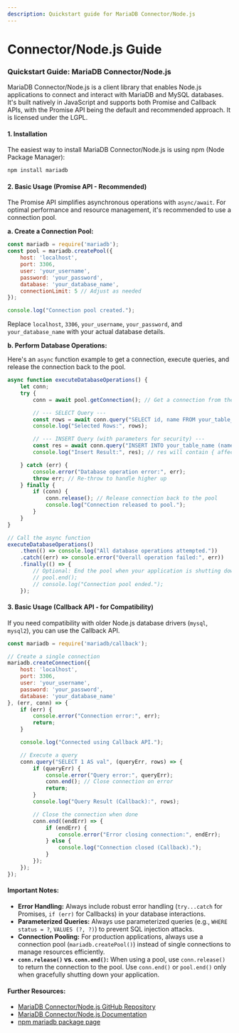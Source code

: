 ```yaml
---
description: Quickstart guide for MariaDB Connector/Node.js
---
```


# Connector/Node.js Guide

### Quickstart Guide: MariaDB Connector/Node.js

MariaDB Connector/Node.js is a client library that enables Node.js applications to connect and interact with MariaDB and MySQL databases. It's built natively in JavaScript and supports both Promise and Callback APIs, with the Promise API being the default and recommended approach. It is licensed under the LGPL.

#### 1. Installation

The easiest way to install MariaDB Connector/Node.js is using npm (Node Package Manager):

```bash
npm install mariadb
```

#### 2. Basic Usage (Promise API - Recommended)

The Promise API simplifies asynchronous operations with `async/await`. For optimal performance and resource management, it's recommended to use a connection pool.

**a. Create a Connection Pool:**

```javascript
const mariadb = require('mariadb');
const pool = mariadb.createPool({
    host: 'localhost',
    port: 3306,
    user: 'your_username',
    password: 'your_password',
    database: 'your_database_name',
    connectionLimit: 5 // Adjust as needed
});

console.log("Connection pool created.");
```

Replace `localhost`, `3306`, `your_username`, `your_password`, and `your_database_name` with your actual database details.

**b. Perform Database Operations:**

Here's an `async` function example to get a connection, execute queries, and release the connection back to the pool.

```javascript
async function executeDatabaseOperations() {
    let conn;
    try {
        conn = await pool.getConnection(); // Get a connection from the pool

        // --- SELECT Query ---
        const rows = await conn.query("SELECT id, name FROM your_table_name WHERE status = ?", ["active"]);
        console.log("Selected Rows:", rows);

        // --- INSERT Query (with parameters for security) ---
        const res = await conn.query("INSERT INTO your_table_name (name, status) VALUES (?, ?)", ["New Entry", "pending"]);
        console.log("Insert Result:", res); // res will contain { affectedRows: 1, insertId: ..., warningStatus: 0 }

    } catch (err) {
        console.error("Database operation error:", err);
        throw err; // Re-throw to handle higher up
    } finally {
        if (conn) {
            conn.release(); // Release connection back to the pool
            console.log("Connection released to pool.");
        }
    }
}

// Call the async function
executeDatabaseOperations()
    .then(() => console.log("All database operations attempted."))
    .catch((err) => console.error("Overall operation failed:", err))
    .finally(() => {
        // Optional: End the pool when your application is shutting down
        // pool.end();
        // console.log("Connection pool ended.");
    });
```

#### 3. Basic Usage (Callback API - for Compatibility)

If you need compatibility with older Node.js database drivers (`mysql`, `mysql2`), you can use the Callback API.

```javascript
const mariadb = require('mariadb/callback');

// Create a single connection
mariadb.createConnection({
    host: 'localhost',
    port: 3306,
    user: 'your_username',
    password: 'your_password',
    database: 'your_database_name'
}, (err, conn) => {
    if (err) {
        console.error("Connection error:", err);
        return;
    }

    console.log("Connected using Callback API.");

    // Execute a query
    conn.query("SELECT 1 AS val", (queryErr, rows) => {
        if (queryErr) {
            console.error("Query error:", queryErr);
            conn.end(); // Close connection on error
            return;
        }
        console.log("Query Result (Callback):", rows);

        // Close the connection when done
        conn.end((endErr) => {
            if (endErr) {
                console.error("Error closing connection:", endErr);
            } else {
                console.log("Connection closed (Callback).");
            }
        });
    });
});
```

#### Important Notes:

* **Error Handling:** Always include robust error handling (`try...catch` for Promises, `if (err)` for Callbacks) in your database interactions.
* **Parameterized Queries:** Always use parameterized queries (e.g., `WHERE status = ?`, `VALUES (?, ?)`) to prevent SQL injection attacks.
* **Connection Pooling:** For production applications, always use a connection pool (`mariadb.createPool()`) instead of single connections to manage resources efficiently.
* **`conn.release()` vs. `conn.end()`:** When using a pool, use `conn.release()` to return the connection to the pool. Use `conn.end()` or `pool.end()` only when gracefully shutting down your application.

#### Further Resources:

* [MariaDB Connector/Node.js GitHub Repository](https://github.com/mariadb-corporation/mariadb-connector-nodejs)
* [MariaDB Connector/Node.js Documentation](../mariadb-connector-nodejs/mariadb-connector-node-js-guide.md)
* [npm mariadb package page](https://www.npmjs.com/package/mariadb)
